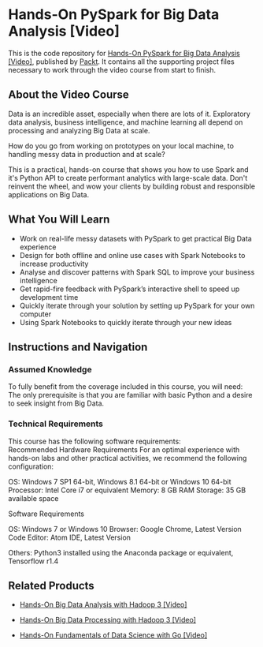 # Hands-On PySpark for Big Data Analysis [Video]
This is the code repository for [Hands-On PySpark for Big Data Analysis [Video]](https://www.packtpub.com/big-data-and-business-intelligence/hands-pyspark-big-data-analysis-video?utm_source=github&utm_medium=repository&utm_campaign=9781789530056), published by [Packt](https://www.packtpub.com/?utm_source=github). It contains all the supporting project files necessary to work through the video course from start to finish.
## About the Video Course
Data is an incredible asset, especially when there are lots of it. Exploratory data analysis, business intelligence, and machine learning all depend on processing and analyzing Big Data at scale. 

How do you go from working on prototypes on your local machine, to handling messy data in production and at scale? 

This is a practical, hands-on course that shows you how to use Spark and it's Python API to create performant analytics with large-scale data. Don't reinvent the wheel, and wow your clients by building robust and responsible applications on Big Data.

<H2>What You Will Learn</H2>
<DIV class=book-info-will-learn-text>
<UL>
<LI>Work on real-life messy datasets with PySpark to get practical Big Data experience 
<LI>Design for both offline and online use cases with Spark Notebooks to increase productivity 
<LI>Analyse<SPAN style="BACKGROUND-COLOR: transparent"> and discover patterns with Spark SQL to improve your business intelligence</SPAN> 
<LI>Get rapid-fire feedback with PySpark’s<SPAN style="BACKGROUND-COLOR: transparent"> interactive shell to speed up development time</SPAN> 
<LI>Quickly iterate through your solution by setting up PySpark for your own computer 
<LI>Using Spark Notebooks to quickly iterate through your new ideas </LI></UL></DIV>

## Instructions and Navigation
### Assumed Knowledge
To fully benefit from the coverage included in this course, you will need:<br/>
The only prerequisite is that you are familiar with basic Python and a desire to seek insight from Big Data.
### Technical Requirements
This course has the following software requirements:<br/>
Recommended Hardware Requirements
For an optimal experience with hands-on labs and other practical activities, we recommend the following configuration:


OS: Windows 7 SP1 64-bit, Windows 8.1 64-bit or Windows 10 64-bit
Processor: Intel Core i7 or equivalent
Memory: 8 GB RAM
Storage: 35 GB available space


Software Requirements

OS: Windows 7 or Windows 10
Browser: Google Chrome, Latest Version
Code Editor: Atom IDE, Latest Version


Others: Python3 installed using the Anaconda package or equivalent, Tensorflow r1.4 



## Related Products
* [Hands-On Big Data Analysis with Hadoop 3 [Video]](https://www.packtpub.com/big-data-and-business-intelligence/hands-big-data-analysis-hadoop-3-video?utm_source=github&utm_medium=repository&utm_campaign=9781788999908)

* [Hands-On Big Data Processing with Hadoop 3 [Video]](https://www.packtpub.com/big-data-and-business-intelligence/hands-big-data-processing-hadoop-3-video?utm_source=github&utm_medium=repository&utm_campaign=9781788997553)

* [Hands-On Fundamentals of Data Science with Go [Video]](https://www.packtpub.com/big-data-and-business-intelligence/hands-fundamentals-data-science-go-video?utm_source=github&utm_medium=repository&utm_campaign=9781789539103)

